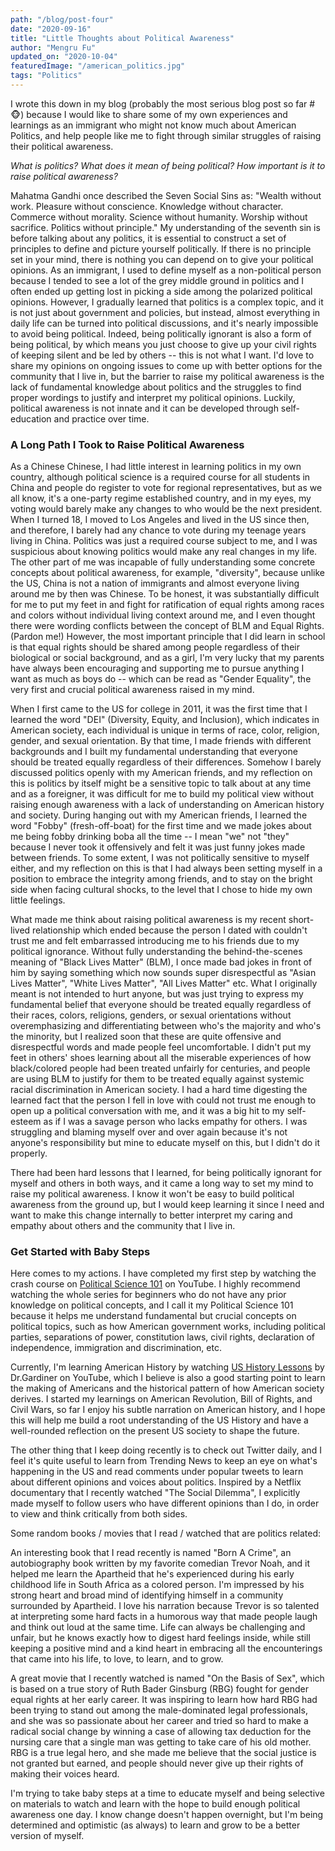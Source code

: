 ```yaml
---
path: "/blog/post-four"
date: "2020-09-16"
title: "Little Thoughts about Political Awareness" 
author: "Mengru Fu"
updated_on: "2020-10-04"
featuredImage: "/american_politics.jpg"
tags: "Politics"
---
```


I wrote this down in my blog (probably the most serious blog post so far #:monkey_face:) because I would like to share some of my own experiences and learnings as an immigrant who might not know much about American Politics, and help people like me to fight through similar struggles of raising their political awareness.  

<em>What is politics? What does it mean of being political? How important is it to raise political awareness?</em> 

Mahatma Gandhi once described the Seven Social Sins as: "Wealth without work. Pleasure without conscience. Knowledge without character. Commerce without morality. Science without humanity. Worship without sacrifice. Politics without principle." My understanding of the seventh sin is before talking about any politics, it is essential to construct a set of principles to define and picture yourself politically. If there is no principle set in your mind, there is nothing you can depend on to give your political opinions. As an immigrant, I used to define myself as a non-political person because I tended to see a lot of the grey middle ground in politics and I often ended up getting lost in picking a side among the polarized political opinions. However, I gradually learned that politics is a complex topic, and it is not just about government and policies, but instead, almost everything in daily life can be turned into political discussions, and it's nearly impossible to avoid being political. Indeed, being politically ignorant is also a form of being political, by which means you just choose to give up your civil rights of keeping silent and be led by others -- this is not what I want. I'd love to share my opinions on ongoing issues to come up with better options for the community that I live in, but the barrier to raise my political awareness is the lack of fundamental knowledge about politics and the struggles to find proper wordings to justify and interpret my political opinions. Luckily, political awareness is not innate and it can be developed through self-education and practice over time.  

### A Long Path I Took to Raise Political Awareness

As a Chinese Chinese, I had little interest in learning politics in my own country, although political science is a required course for all students in China and people do register to vote for regional representatives, but as we all know, it's a one-party regime established country, and in my eyes, my voting would barely make any changes to who would be the next president. When I turned 18, I moved to Los Angeles and lived in the US since then, and therefore, I barely had any chance to vote during my teenage years living in China. Politics was just a required course subject to me, and I was suspicious about knowing politics would make any real changes in my life. The other part of me was incapable of fully understanding some concrete concepts about political awareness, for example, "diversity", because unlike the US, China is not a nation of immigrants and almost everyone living around me by then was Chinese. To be honest, it was substantially difficult for me to put my feet in and fight for ratification of equal rights among races and colors without individual living context around me, and I even thought there were wording conflicts between the concept of BLM and Equal Rights. (Pardon me!) However, the most important principle that I did learn in school is that equal rights should be shared among people regardless of their biological or social background, and as a girl, I'm very lucky that my parents have always been encouraging and supporting me to pursue anything I want as much as boys do -- which can be read as "Gender Equality", the very first and crucial political awareness raised in my mind. 

When I first came to the US for college in 2011, it was the first time that I learned the word "DEI" (Diversity, Equity, and Inclusion), which indicates in American society, each individual is unique in terms of race, color, religion, gender, and sexual orientation. By that time, I made friends with different backgrounds and I built my fundamental understanding that everyone should be treated equally regardless of their differences. Somehow I barely discussed politics openly with my American friends, and my reflection on this is politics by itself might be a sensitive topic to talk about at any time and as a foreigner, it was difficult for me to build my political view without raising enough awareness with a lack of understanding on American history and society. During hanging out with my American friends, I learned the word "Fobby" (fresh-off-boat) for the first time and we made jokes about me being fobby drinking boba all the time -- I mean "we" not "they" because I never took it offensively and felt it was just funny jokes made between friends.  To some extent, I was not politically sensitive to myself either, and my reflection on this is that I had always been setting myself in a position to embrace the integrity among friends, and to stay on the bright side when facing cultural shocks, to the level that I chose to hide my own little feelings.  

What made me think about raising political awareness is my recent short-lived relationship which ended because the person I dated with couldn't trust me and felt embarrassed introducing me to his friends due to my political ignorance. Without fully understanding the behind-the-scenes meaning of "Black Lives Matter" (BLM), I once made bad jokes in front of him by saying something which now sounds super disrespectful as "Asian Lives Matter", "White Lives Matter", "All Lives Matter" etc. What I originally meant is not intended to hurt anyone, but was just trying to express my fundamental belief that everyone should be treated equally regardless of their races, colors, religions, genders, or sexual orientations without overemphasizing and differentiating between who's the majority and who's the minority, but I realized soon that these are quite offensive and disrespectful words and made people feel uncomfortable. I didn't put my feet in others' shoes learning about all the miserable experiences of how black/colored people had been treated unfairly for centuries, and people are using BLM to justify for them to be treated equally against systemic racial discrimination in American society. I had a hard time digesting the learned fact that the person I fell in love with could not trust me enough to open up a political conversation with me, and it was a big hit to my self-esteem as if I was a savage person who lacks empathy for others. I was struggling and blaming myself over and over again because it's not anyone's responsibility but mine to educate myself on this, but I didn't do it properly. 

There had been hard lessons that I learned, for being politically ignorant for myself and others in both ways, and it came a long way to set my mind to raise my political awareness. I know it won't be easy to build political awareness from the ground up, but I would keep learning it since I need and want to make this change internally to better interpret my caring and empathy about others and the community that I live in. 


### Get Started with Baby Steps
Here comes to my actions. I have completed my first step by watching the crash course on [Political Science 101](https://www.youtube.com/playlist?list=PL4sGpBHlQIiuf7FXUuANaRFbhEjpExywP) on YouTube. I highly recommend watching the whole series for beginners who do not have any prior knowledge on political concepts, and I call it my Political Science 101 because it helps me understand fundamental but crucial concepts on political topics, such as how American government works, including political parties, separations of power, constitution laws, civil rights, declaration of independence, immigration and discrimination, etc.

Currently, I'm learning American History by watching [US History Lessons](https://www.youtube.com/playlist?list=PLbl_9QJosR54t0XZSXQIYzmuRQ2r0xc4T) by Dr.Gardiner on YouTube, which I believe is also a good starting point to learn the making of Americans and the historical pattern of how American society derives. I started my learnings on American Revolution, Bill of Rights, and Civil Wars, so far I enjoy his subtle narration on American history, and I hope this will help me build a root understanding of the US History and have a well-rounded reflection on the present US society to shape the future. 

The other thing that I keep doing recently is to check out Twitter daily, and I feel it's quite useful to learn from Trending News to keep an eye on what's happening in the US and read comments under popular tweets to learn about different opinions and voices about politics. Inspired by a Netflix documentary that I recently watched "The Social Dilemma", I explicitly made myself to follow users who have different opinions than I do, in order to view and think critically from both sides. 

Some random books / movies that I read / watched that are politics related: 

An interesting book that I read recently is named "Born A Crime", an autobiography book written by my favorite comedian Trevor Noah, and it helped me learn the Apartheid that he's experienced during his early childhood life in South Africa as a colored person. I'm impressed by his strong heart and broad mind of identifying himself in a community surrounded by Apartheid. I love his narration because Trevor is so talented at interpreting some hard facts in a humorous way that made people laugh and think out loud at the same time. Life can always be challenging and unfair, but he knows exactly how to digest hard feelings inside, while still keeping a positive mind and a kind heart in embracing all the encounterings that came into his life, to love, to learn, and to grow.   

A great movie that I recently watched is named "On the Basis of Sex", which is based on a true story of Ruth Bader Ginsburg (RBG) fought for gender equal rights at her early career. It was inspiring to learn how hard RBG had been trying to stand out among the male-dominated legal professionals, and she was so passionate about her career and tried so hard to make a radical social change by winning a case of allowing tax deduction for the nursing care that a single man was getting to take care of his old mother. RBG is a true legal hero, and she made me believe that the social justice is not granted but earned, and people should never give up their rights of making their voices heard.  


I'm trying to take baby steps at a time to educate myself and being selective on materials to watch and learn with the hope to build enough political awareness one day. I know change doesn't happen overnight, but I'm being determined and optimistic (as always) to learn and grow to be a better version of myself. 